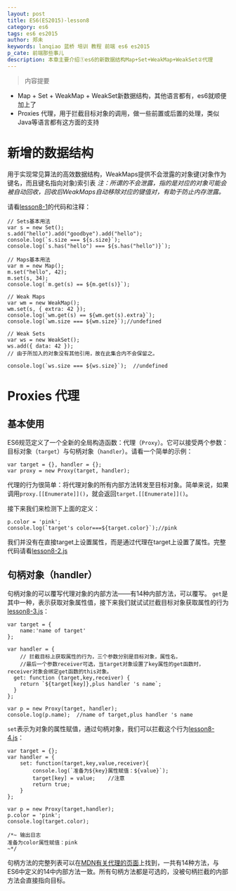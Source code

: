 ```yaml
---
layout: post
title: ES6(ES2015)-lesson8
category: es6
tags: es6 es2015
author: 郑未
keywords: lanqiao 蓝桥 培训 教程 前端 es6 es2015
p_cate: 前端那些事儿
description: 本章主要介绍①es6的新数据结构Map+Set+WeakMap+WeakSet②代理
---
```

>内容提要

- Map + Set + WeakMap + WeakSet新数据结构，其他语言都有，es6就顺便加上了
- Proxies 代理，用于拦截目标对象的调用，做一些前置或后置的处理，类似Java等语言都有这方面的支持

# 新增的数据结构

用于实现常见算法的高效数据结构，WeakMaps提供不会泄露的对象键(对象作为键名，而且键名指向对象)索引表 
*注：所谓的不会泄露，指的是对应的对象可能会被自动回收，回收后WeakMaps自动移除对应的键值对，有助于防止内存泄露。*

请看[lesson8-1](https://coding.net/u/lanqiao/p/frontAdvance/git/blob/master/es6/lesson8-1.js)的代码和注释：

    // Sets基本用法
    var s = new Set();
    s.add("hello").add("goodbye").add("hello");
    console.log(`s.size === ${s.size}`);
    console.log(`s.has("hello") === ${s.has("hello")}`);

    // Maps基本用法
    var m = new Map();
    m.set("hello", 42);
    m.set(s, 34);
    console.log(`m.get(s) == ${m.get(s)}`);

    // Weak Maps
    var wm = new WeakMap();
    wm.set(s, { extra: 42 });
    console.log(`wm.get(s) == ${wm.get(s).extra}`);
    console.log(`wm.size === ${wm.size}`);//undefined

    // Weak Sets
    var ws = new WeakSet();
    ws.add({ data: 42 });
    // 由于所加入的对象没有其他引用，故在此集合内不会保留之。

    console.log(`ws.size === ${ws.size}`);  //undefined

# Proxies 代理

## 基本使用

ES6规范定义了一个全新的全局构造函数：代理（`Proxy`）。它可以接受两个参数：目标对象（`target`）与句柄对象（`handler`）。请看一个简单的示例：

    var target = {}, handler = {};
    var proxy = new Proxy(target, handler);

代理的行为很简单：将代理对象的所有内部方法转发至目标对象。简单来说，如果调用`proxy.[[Enumerate]]()`，就会返回`target.[[Enumerate]]()`。

接下来我们来检测下上面的定义：

    p.color = 'pink';
    console.log(`target's color===${target.color}`);//pink

我们并没有在直接target上设置属性，而是通过代理在target上设置了属性。完整代码请看[lesson8-2.js](https://coding.net/u/lanqiao/p/frontAdvance/git/blob/master/es6/lesson8-2.js)

## 句柄对象（handler）

句柄对象的可以覆写代理对象的内部方法——有14种内部方法，可以覆写。
`get`是其中一种，表示获取对象属性值，接下来我们就试试拦截目标对象获取属性的行为[lesson8-3.js](https://coding.net/u/lanqiao/p/frontAdvance/git/blob/master/es6/lesson8-3.js)：

    var target = {
        name:'name of target'
    };

    var handler = {
        // 拦截目标上获取属性的行为，三个参数分别是目标对象，属性名，
        //最后一个参数receiver可选，当target对象设置了key属性的get函数时，receiver对象会绑定get函数的this对象。
      get: function (target,key,receiver) {
        return `${target[key]},plus handler 's name`;
      }
    };

    var p = new Proxy(target, handler);
    console.log(p.name);  //name of target,plus handler 's name

`set`表示为对象的属性赋值，通过句柄对象，我们可以拦截这个行为[lesson8-4.js](https://coding.net/u/lanqiao/p/frontAdvance/git/blob/master/es6/lesson8-4.js)：

    var target = {};
    var handler = {
        set: function(target,key,value,receiver){
            console.log(`准备为${key}属性赋值：${value}`);
            target[key] = value;    //注意
            return true;
        }
    };

    var p = new Proxy(target,handler);
    p.color = 'pink';
    console.log(target.color);

    /*~ 输出日志
    准备为color属性赋值：pink
    ~*/

句柄方法的完整列表可以在[MDN有关代理的页面](https://developer.mozilla.org/zh-CN/docs/Web/JavaScript/Reference/Global_Objects/Proxy#Methods_of_the_handler_object)上找到，一共有14种方法，与ES6中定义的14中内部方法一致。所有句柄方法都是可选的，没被句柄拦截的内部方法会直接指向目标。